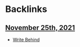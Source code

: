 
# Backlinks
## [November 25th, 2021](<November 25th, 2021.md>)
- [Write Behind](<Write Behind.md>)

